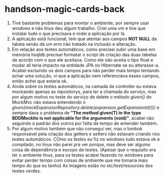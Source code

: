 
# handson-magic-cards-back

 1. Tive bastante problemas para montar o ambiente, por sempre usar windows e não linux deu algum trabalho. Criei uma vm e tive que instalar tudo o que precisava e rodei a aplicação por lá.
 2. A aplicação está funcional, tem que atentar aos campos **NOT NULL** da tabela senão dá um erro não tratado na inclusão e alteração.
 3. Em relação aos testes automáticos, como precisei subir uma base em memória hsqldb precisei formatar o script de criação das duas tabelas de acordo com o que ele aceitava. Como ele não aceita o tipo float e mudar ali teria impacto na entidade JPA no Hibernate se eu alterasse-a. Acabei excluindo os dois campos para não perder mais tempo tentando achar uma solução, vi que a aplicação nem referenciava esses campos, então achei que estaria ok.
 4. Ainda sobre os testes automáticos, na camada de controller eu estava mockando apenas as repositorys, para ter a chamada do serviço, mas por algum motivo no teste do serviço de delete o método *given()* do MockMvc não estava entendendo o *given(mockExpansionRepository.delete(expansion.getExpansionId()))* e sempre dava o problema de **"The method given(T) in the type BDDMockito is not applicable for the arguments (void)"**, acabei não seguindo o padrão dos outros por falta de tempo de entender também.
 5. Por algum motivo também que não consegui ver, mas o lombok responsável pela criação dos getters e setters não estavam criando nos testes automáticos. COmo os testes eu fiz no windows tudo estava ok e compilado, no linux não parei pra ver porque, mas deve ser alguma coisa de dependência e escopo de testes. (Apesar que o requisito era ter o ambiente linux, para os testes acabei fazendo no windows para evitar perder tempo com coisas de ambiente que me tomaria mais tempo do que eu tenho)
 As imagens estão no stc/test/resources dos testes verdes.
 
